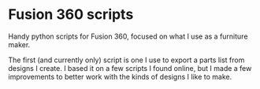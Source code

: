 # Fusion 360 scripts

Handy python scripts for Fusion 360, focused on what I use as a furniture maker.

The first (and currently only) script is one I use to export a parts list from designs I create. I based it on a few scripts I found online, but I made a few improvements to better work with the kinds of designs I like to make. 
